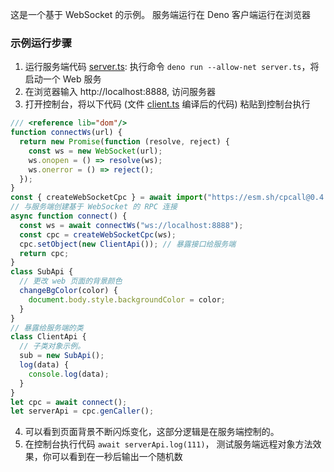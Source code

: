 这是一个基于 WebSocket 的示例。
服务端运行在 Deno
客户端运行在浏览器

### 示例运行步骤

1. 运行服务端代码 [server.ts](./server.ts): 执行命令 `deno run --allow-net server.ts`，将启动一个 Web 服务
2. 在浏览器输入 http://localhost:8888, 访问服务器
3. 打开控制台，将以下代码 (文件 [client.ts](./client.ts) 编译后的代码) 粘贴到控制台执行

```ts
/// <reference lib="dom"/>
function connectWs(url) {
  return new Promise(function (resolve, reject) {
    const ws = new WebSocket(url);
    ws.onopen = () => resolve(ws);
    ws.onerror = () => reject();
  });
}
const { createWebSocketCpc } = await import("https://esm.sh/cpcall@0.4.x/web");
// 与服务端创建基于 WebSocket 的 RPC 连接
async function connect() {
  const ws = await connectWs("ws://localhost:8888");
  const cpc = createWebSocketCpc(ws);
  cpc.setObject(new ClientApi()); // 暴露接口给服务端
  return cpc;
}
class SubApi {
  // 更改 web 页面的背景颜色
  changeBgColor(color) {
    document.body.style.backgroundColor = color;
  }
}
// 暴露给服务端的类
class ClientApi {
  // 子类对象示例。
  sub = new SubApi();
  log(data) {
    console.log(data);
  }
}
let cpc = await connect();
let serverApi = cpc.genCaller();
```

4. 可以看到页面背景不断闪烁变化，这部分逻辑是在服务端控制的。
5. 在控制台执行代码 `await serverApi.log(111)`， 测试服务端远程对象方法效果，你可以看到在一秒后输出一个随机数
